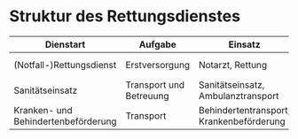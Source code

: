 # Struktur des Rettungsdienstes

| Dienstart | Aufgabe | Einsatz | Rettungsmittel |
| --- | --- | --- | --- |
| (Notfall-)Rettungsdienst | Erstversorgung | Notarzt, Rettung | NAW, NEF, NAH, RTW |
| Sanitätseinsatz | Transport und Betreuung | Sanitätseinsatz, Ambulanztransport | SEW, KTW |
| Kranken- und Behindertenbeförderung | Transport | Behindertentransport, Krankenbeförderung | Sonder-KFZ, Taxi |